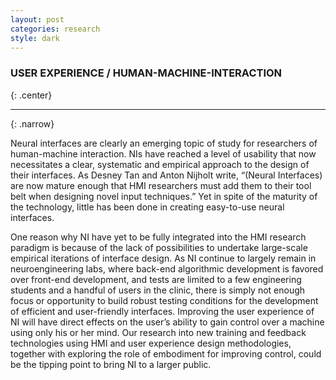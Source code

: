 ```yaml
---
layout: post
categories: research
style: dark
---
```


### USER EXPERIENCE / HUMAN-MACHINE-INTERACTION
{: .center}
___
{: .narrow}

Neural interfaces are clearly an emerging topic of study for researchers of human-machine interaction. NIs have reached a level of usability that now necessitates a clear, systematic and empirical approach to the design of their interfaces. As Desney Tan and Anton Nijholt write, “(Neural Interfaces) are now mature enough that HMI researchers must add them to their tool belt when designing novel input techniques.” Yet in spite of the maturity of the technology, little has been done in creating easy-to-use neural interfaces.

One reason why NI have yet to be fully integrated into the HMI research paradigm is because of the lack of possibilities to undertake large-scale empirical iterations of interface design. As NI continue to largely remain in neuroengineering labs, where back-end algorithmic development is favored over front-end development, and tests are limited to a few engineering students and a handful of users in the clinic, there is simply not enough focus or opportunity to build robust testing conditions for the development of efficient and user-friendly interfaces. Improving the user experience of NI will have direct effects on the user’s ability to gain control over a machine using only his or her mind. Our research into new training and feedback technologies using HMI and user experience design methodologies, together with exploring the role of embodiment for improving control, could be the tipping point to bring NI to a larger public.